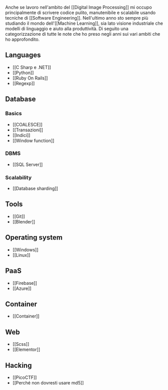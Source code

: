 Anche se lavoro nell'ambito del [[Digital Image Processing]] mi occupo principalmente di scrivere codice pulito, manutenibile e scalabile usando tecniche di [[Software Engineering]].
Nell'ultimo anno sto sempre più studiando il mondo dell'[[Machine Learning]], sia lato visione industriale che modelli di linguaggio e aiuto alla produttività.
Di seguito una categorizzazione di tutte le note che ho preso negli anni sui vari ambiti che ho approfondito.
## Languages

* [[C Sharp e .NET]]
* [[Python]]
* [[Ruby On Rails]]
* [[Regexp]]
## Database

### Basics
* [[COALESCE]]
* [[Transazioni]]
* [[Indici]]
* [[Window function]]

### DBMS

* [[SQL Server]]

### Scalability

* [[Database sharding]]

## Tools
* [[Git]]
* [[Blender]]
## Operating system

* [[Windows]]
* [[Linux]]
## PaaS
* [[Firebase]]
* [[Azure]]

## Container
* [[Container]]
## Web
* [[Scss]]
* [[Elementor]]
## Hacking

* [[PicoCTF]]
* [[Perché non dovresti usare md5]]